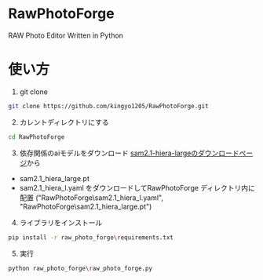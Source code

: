 # RawPhotoForge
RAW Photo Editor Written in Python


# 使い方

1. git clone

```bash
git clone https://github.com/kingyo1205/RawPhotoForge.git
```

2. カレントディレクトリにする
```bash
cd RawPhotoForge
```

3. 依存関係のaiモデルをダウンロード
[sam2.1-hiera-largeのダウンロードページ](https://huggingface.co/facebook/sam2.1-hiera-large/tree/main)から
- sam2.1_hiera_large.pt
- sam2.1_hiera_l.yaml
をダウンロードしてRawPhotoForge ディレクトリ内に配置 ("RawPhotoForge\sam2.1_hiera_l.yaml", "RawPhotoForge\sam2.1_hiera_large.pt")


4. ライブラリをインストール
```bash
pip install -r raw_photo_forge\requirements.txt
```

5. 実行
```bash
python raw_photo_forge\raw_photo_forge.py
```



